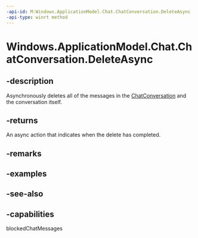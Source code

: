 ```yaml
---
-api-id: M:Windows.ApplicationModel.Chat.ChatConversation.DeleteAsync
-api-type: winrt method
---
```


<!-- Method syntax
public Windows.Foundation.IAsyncAction DeleteAsync()
-->

# Windows.ApplicationModel.Chat.ChatConversation.DeleteAsync

## -description
Asynchronously deletes all of the messages in the [ChatConversation](chatconversation.md) and the conversation itself.

## -returns
An async action that indicates when the delete has completed.

## -remarks

## -examples

## -see-also


## -capabilities
blockedChatMessages